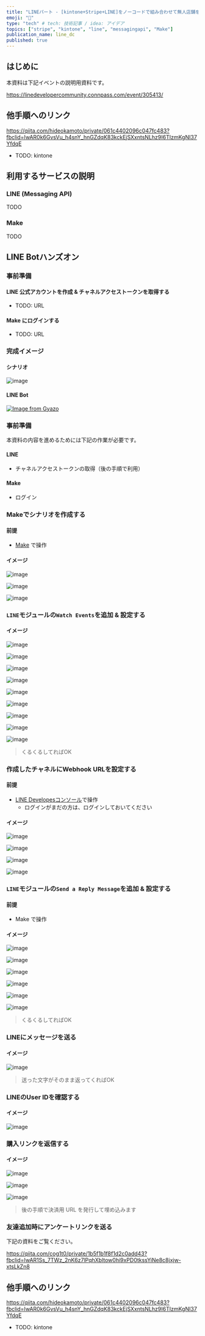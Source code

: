 ```yaml
---
title: "LINEパート - [kintone+Stripe+LINE]をノーコードで組み合わせて無人店舗を実現！"
emoji: "💬"
type: "tech" # tech: 技術記事 / idea: アイデア
topics: ["stripe", "kintone", "line", "messagingapi", "Make"]
publication_name: line_dc
published: true
---
```



## はじめに

本資料は下記イベントの説明用資料です。

https://linedevelopercommunity.connpass.com/event/305413/

## 他手順へのリンク

https://qiita.com/hideokamoto/private/061c4402096c047fc483?fbclid=IwAR0k6GvsVu_h4snY_hnGZdqK83kckEjSXxntsNLhz9I6TIzmKgNI37YfdqE

- TODO: kintone


## 利用するサービスの説明

### LINE (Messaging API)

TODO

### Make

TODO


## LINE Botハンズオン

### 事前準備

#### LINE 公式アカウントを作成 & チャネルアクセストークンを取得する

- TODO: URL

#### Make にログインする

- TODO: URL

### 完成イメージ

#### シナリオ

![image](https://i.imgur.com/zeWTUDa.png)

#### LINE Bot

[![Image from Gyazo](https://i.gyazo.com/94e5bda2678dcf5bbc7a0154eeac8b07.gif)](https://gyazo.com/94e5bda2678dcf5bbc7a0154eeac8b07)

### 事前準備

本資料の内容を進めるためには下記の作業が必要です。

#### LINE

- チャネルアクセストークンの取得（後の手順で利用）

#### Make

- ログイン


### Makeでシナリオを作成する

#### 前提

- [Make](https://www.Make.com/en/login) で操作

#### イメージ

![image](https://i.imgur.com/A4lnHbh.png)

![image](https://i.imgur.com/PfGuDM3.png)

![image](https://i.imgur.com/71Jv9GF.png)

### `LINE`モジュールの`Watch Events`を追加 & 設定する

#### イメージ

![image](https://i.imgur.com/0KuGxkQ.png)

![image](https://i.imgur.com/VDMcCof.png)

![image](https://i.imgur.com/Cj5laiY.png)

![image](https://i.imgur.com/Ow07yBD.png)

![image](https://i.imgur.com/feQ1eAF.png)

![image](https://i.imgur.com/JZQxQo8.png)

![image](https://i.imgur.com/JsdcYTD.png)

![image](https://i.imgur.com/2xz781o.png)

![image](https://i.imgur.com/P9ReEPw.png)

> くるくるしてればOK

### 作成したチャネルにWebhook URLを設定する

#### 前提

- [LINE Developesコンソール](https://developers.line.biz/console/)で操作
  - ログインがまだの方は、ログインしておいてください

#### イメージ

![image](https://i.imgur.com/6gLYAwO.png)

![image](https://i.imgur.com/CkPMYbG.png)

![image](https://i.imgur.com/MXdxHOe.png)

![image](https://i.imgur.com/02lLRRA.png)


### `LINE`モジュールの`Send a Reply Message`を追加 & 設定する

#### 前提

- Make で操作

#### イメージ

![image](https://i.imgur.com/yShsjBh.png)

![image](https://i.imgur.com/J7cKn3A.png)

![image](https://i.imgur.com/bYaSqkZ.png)

![image](https://i.imgur.com/ryLyuNB.png)

![image](https://i.imgur.com/cVslXPH.png)

![image](https://i.imgur.com/r5XHXVd.png)

> くるくるしてればOK

### LINEにメッセージを送る

#### イメージ

![image](https://i.imgur.com/sxa02C3.png)

> 送った文字がそのまま返ってくればOK

### LINEのUser IDを確認する

#### イメージ

![image](https://i.imgur.com/5TPbPX6.png)

### 購入リンクを返信する

#### イメージ

![image](https://i.imgur.com/oPJrTHI.png)

![image](https://i.imgur.com/cVslXPH.png)

![image](https://i.imgur.com/4eQw6CE.png)

> 後の手順で決済用 URL を発行して埋め込みます

### 友達追加時にアンケートリンクを送る

下記の資料をご覧ください。

https://qiita.com/cog1t0/private/1b5f1b1f8f1d2c0add43?fbclid=IwAR1Ss_7TWz_2nK6z7lPqhXbltow0hi9xPD0tkssYiNe8c8jxjw-xtsLkZn8

## 他手順へのリンク

https://qiita.com/hideokamoto/private/061c4402096c047fc483?fbclid=IwAR0k6GvsVu_h4snY_hnGZdqK83kckEjSXxntsNLhz9I6TIzmKgNI37YfdqE

- TODO: kintone
